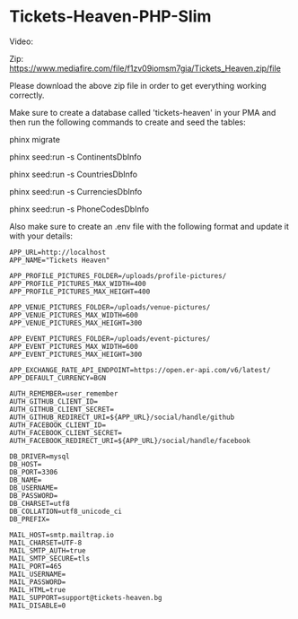 # Tickets-Heaven-PHP-Slim

Video: 

Zip: https://www.mediafire.com/file/f1zv09iomsm7gia/Tickets_Heaven.zip/file

Please download the above zip file in order to get everything working correctly.

Make sure to create a database called 'tickets-heaven' in your PMA and then run the following commands to create and seed the tables:

phinx migrate

phinx seed:run -s ContinentsDbInfo

phinx seed:run -s CountriesDbInfo

phinx seed:run -s CurrenciesDbInfo

phinx seed:run -s PhoneCodesDbInfo

Also make sure to create an .env file with the following format and update it with your details:

```
APP_URL=http://localhost
APP_NAME="Tickets Heaven"

APP_PROFILE_PICTURES_FOLDER=/uploads/profile-pictures/
APP_PROFILE_PICTURES_MAX_WIDTH=400
APP_PROFILE_PICTURES_MAX_HEIGHT=400

APP_VENUE_PICTURES_FOLDER=/uploads/venue-pictures/
APP_VENUE_PICTURES_MAX_WIDTH=600
APP_VENUE_PICTURES_MAX_HEIGHT=300

APP_EVENT_PICTURES_FOLDER=/uploads/event-pictures/
APP_EVENT_PICTURES_MAX_WIDTH=600
APP_EVENT_PICTURES_MAX_HEIGHT=300

APP_EXCHANGE_RATE_API_ENDPOINT=https://open.er-api.com/v6/latest/
APP_DEFAULT_CURRENCY=BGN

AUTH_REMEMBER=user_remember
AUTH_GITHUB_CLIENT_ID=
AUTH_GITHUB_CLIENT_SECRET=
AUTH_GITHUB_REDIRECT_URI=${APP_URL}/social/handle/github
AUTH_FACEBOOK_CLIENT_ID=
AUTH_FACEBOOK_CLIENT_SECRET=
AUTH_FACEBOOK_REDIRECT_URI=${APP_URL}/social/handle/facebook

DB_DRIVER=mysql
DB_HOST=
DB_PORT=3306
DB_NAME=
DB_USERNAME=
DB_PASSWORD=
DB_CHARSET=utf8
DB_COLLATION=utf8_unicode_ci
DB_PREFIX=

MAIL_HOST=smtp.mailtrap.io
MAIL_CHARSET=UTF-8
MAIL_SMTP_AUTH=true
MAIL_SMTP_SECURE=tls
MAIL_PORT=465
MAIL_USERNAME=
MAIL_PASSWORD=
MAIL_HTML=true
MAIL_SUPPORT=support@tickets-heaven.bg
MAIL_DISABLE=0

```
